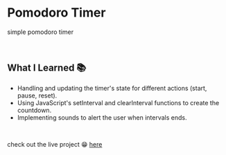 # Pomodoro Timer 
simple pomodoro timer

<br/>

## What I Learned 📚
- Handling and updating the timer's state for different actions (start, pause, reset).
- Using JavaScript's setInterval and clearInterval functions to create the countdown.
- Implementing sounds to alert the user when intervals ends.
  
<br/>

check out the live project 😁 [here]()
